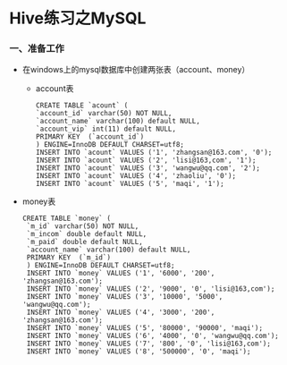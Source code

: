 # Hive练习之MySQL

### 一、准备工作

* 在windows上的mysql数据库中创建两张表（account、money）

  * account表
  
        CREATE TABLE `acount` (
        `account_id` varchar(50) NOT NULL,
        `account_name` varchar(100) default NULL,
        `account_vip` int(11) default NULL,
        PRIMARY KEY  (`account_id`)
        ) ENGINE=InnoDB DEFAULT CHARSET=utf8;
        INSERT INTO `acount` VALUES ('1', 'zhangsan@163.com', '0');
        INSERT INTO `acount` VALUES ('2', 'lisi@163,com', '1');
        INSERT INTO `acount` VALUES ('3', 'wangwu@qq.com', '2');
        INSERT INTO `acount` VALUES ('4', 'zhaoliu', '0');
        INSERT INTO `acount` VALUES ('5', 'maqi', '1');
        
 * money表
 
       CREATE TABLE `money` (
        `m_id` varchar(50) NOT NULL,
        `m_incom` double default NULL,
        `m_paid` double default NULL,
        `account_name` varchar(100) default NULL,
        PRIMARY KEY  (`m_id`)
        ) ENGINE=InnoDB DEFAULT CHARSET=utf8;
        INSERT INTO `money` VALUES ('1', '6000', '200', 'zhangsan@163.com');
        INSERT INTO `money` VALUES ('2', '9000', '0', 'lisi@163,com');
        INSERT INTO `money` VALUES ('3', '10000', '5000', 'wangwu@qq.com');
        INSERT INTO `money` VALUES ('4', '3000', '200', 'zhangsan@163.com');
        INSERT INTO `money` VALUES ('5', '80000', '90000', 'maqi');
        INSERT INTO `money` VALUES ('6', '4000', '0', 'wangwu@qq.com');
        INSERT INTO `money` VALUES ('7', '800', '0', 'lisi@163,com');
        INSERT INTO `money` VALUES ('8', '500000', '0', 'maqi');
 
 
